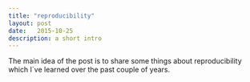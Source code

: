 ```yaml
---
title: "reproducibility"
layout: post
date:   2015-10-25 
description: a short intro
---
```




The main idea of the post is to share some things about reproducibility which I´ve learned over
the past couple of years. 



